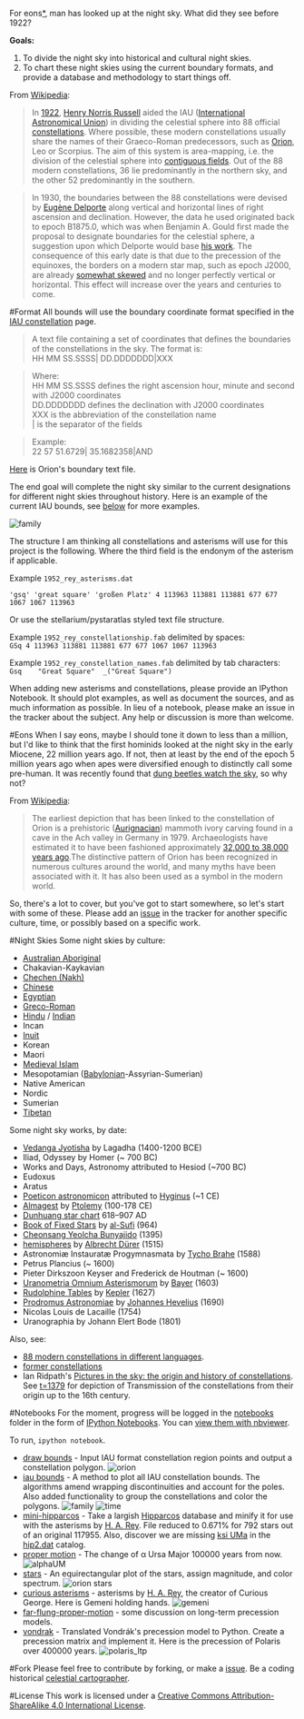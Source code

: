 For eons[*](#eons), man has looked up at the night sky. What did they see before 1922?

**Goals:**

1. To divide the night sky into historical and cultural night skies.
2. To chart these night skies using the current boundary formats, and provide a database and methodology to start things off.

From [Wikipedia](https://en.wikipedia.org/wiki/Constellation#IAU_constellations):

> In [1922](http://articles.adsabs.harvard.edu/full/1922PA.....30..469R), [Henry Norris Russell](https://en.wikipedia.org/wiki/Henry_Norris_Russell) aided the IAU ([International Astronomical Union](https://en.wikipedia.org/wiki/International_Astronomical_Union)) in dividing the celestial sphere into 88 official [constellations](http://www.ianridpath.com/iaulist1.htm). Where possible, these modern constellations usually share the names of their Graeco-Roman predecessors, such as [Orion](https://en.wikipedia.org/wiki/Orion_%28constellation%29), Leo or Scorpius. The aim of this system is area-mapping, i.e. the division of the celestial sphere into [contiguous fields](http://www.iau.org/public/themes/constellations/). Out of the 88 modern constellations, 36 lie predominantly in the northern sky, and the other 52 predominantly in the southern.

> In 1930, the boundaries between the 88 constellations were devised by [Eugène Delporte](https://en.wikipedia.org/wiki/Eug%C3%A8ne_Joseph_Delporte) along vertical and horizontal lines of right ascension and declination. However, the data he used originated back to epoch B1875.0, which was when Benjamin A. Gould first made the proposal to designate boundaries for the celestial sphere, a suggestion upon which Delporte would base [his work](contribute). The consequence of this early date is that due to the precession of the equinoxes, the borders on a modern star map, such as epoch J2000, are already [somewhat skewed](http://cdsarc.u-strasbg.fr/ftp/cats/VI/49/constell.pdf) and no longer perfectly vertical or horizontal. This effect will increase over the years and centuries to come.

#Format
All bounds will use the boundary coordinate format specified in the [IAU constellation](http://www.iau.org/public/themes/constellations/) page.

>  A text file containing a set of coordinates that defines the boundaries of the constellations in the sky. The format is: <br>
HH MM SS.SSSS| DD.DDDDDDD|XXX

> Where: <br>
> HH MM SS.SSSS defines the right ascension hour, minute and second with J2000 coordinates <br>
> DD.DDDDDDD defines the declination with J2000 coordinates <br>
> XXX is the abbreviation of the constellation name <br>
> | is the separator of the fields

> Example: <br>
> 22 57 51.6729| 35.1682358|AND

[Here](http://www.iau.org/static/public/constellations/txt/ori.txt) is Orion's boundary text file.

The end goal will complete the night sky similar to the current designations for different night skies throughout history. Here is an example of the current IAU bounds, see [below](#notebooks) for more examples.

![family](notebooks/bounds_family.png 'iau constellation bounds by family')

The structure I am thinking all constellations and asterisms will use for this project is the following. Where the third field is the endonym of the asterism if applicable.

Example `1952_rey_asterisms.dat` <br>

`'gsq' 'great square' 'großen Platz' 4 113963 113881 113881 677 677 1067 1067 113963`

Or use the stellarium/pystaratlas styled text file structure.

Example `1952_rey_constellationship.fab` delimited by spaces: <br>
`GSq 4 113963 113881 113881 677 677 1067 1067 113963`

Example `1952_rey_constellation_names.fab` delimited by tab characters: <br>
`Gsq	"Great Square"	_("Great Square")`

When adding new asterisms and constellations, please provide an IPython Notebook. It should plot examples, as well as document the sources, and as much information as possible. In lieu of a notebook, please make an issue in the tracker about the subject. Any help or discussion is more than welcome.

#Eons
When I say eons, maybe I should tone it down to less than a million, but I'd like to think that the first hominids looked at the night sky in the early Miocene, 22 million years ago. If not, then at least by the end of the epoch 5 million years ago when apes were diversified enough to distinctly call some pre-human. It was recently found that [dung beetles watch the sky](http://www.sciencedirect.com/science/article/pii/S0960982212015072), so why not?

From [Wikipedia](https://en.wikipedia.org/wiki/Orion_%28constellation%29#History_and_mythology):

> The earliest depiction that has been linked to the constellation of Orion is a prehistoric ([Aurignacian](https://en.wikipedia.org/wiki/Aurignacian)) mammoth ivory carving found in a cave in the Ach valley in Germany in 1979. Archaeologists have estimated it to have been fashioned approximately [32,000 to 38,000 years ago](http://www.academia.edu/2548806/The_anthropoid_in_the_sky_Does_a_32_000_years_old_ivory_plate_show_the_constellation_Orion_combined_with_a_pregnancy_calendar).The distinctive pattern of Orion has been recognized in numerous cultures around the world, and many myths have been associated with it. It has also been used as a symbol in the modern world.

So, there's a lot to cover, but you've got to start somewhere, so let's start with some of these. Please add an [issue](https://github.com/digitalvapor/asterisms/issues) in the tracker for another specific culture, time, or possibly based on a specific work.

#Night Skies
Some night skies by culture:

* [Australian Aboriginal](https://en.wikipedia.org/wiki/Australian_Aboriginal_astronomy)
* Chakavian-Kaykavian
* [Chechen (Nakh)](https://en.wikipedia.org/wiki/Nakh_peoples#Cosmology_and_creation)
* [Chinese](https://en.wikipedia.org/wiki/Chinese_constellations)
* [Egyptian](https://en.wikipedia.org/wiki/Egyptian_astronomy)
* [Greco-Roman](https://en.wikipedia.org/wiki/Ancient_Greek_astronomy)
* [Hindu](https://en.wikipedia.org/wiki/Hindu_astrology) / [Indian](https://en.wikipedia.org/wiki/Indian_astronomy)
* Incan
* [Inuit](https://en.wikipedia.org/wiki/Inuit_astronomy)
* Korean
* Maori
* [Medieval Islam](https://en.wikipedia.org/wiki/Astronomy_in_medieval_Islam)
* Mesopotamian ([Babylonian](https://en.wikipedia.org/wiki/Babylonian_star_catalogues)-Assyrian-Sumerian)
* Native American
* Nordic
* Sumerian
* [Tibetan](https://en.wikipedia.org/wiki/Tibetan_astronomy)

Some night sky works, by date:

* [Vedanga Jyotisha](https://en.wikipedia.org/wiki/Vedanga_Jyotisha) by Lagadha (1400-1200 BCE)
* Iliad, Odyssey by Homer (~ 700 BC)
* Works and Days, Astronomy attributed to Hesiod (~700 BC)
* Eudoxus
* Aratus
* [Poeticon astronomicon](https://en.wikipedia.org/wiki/Poeticon_astronomicon)  attributed to [Hyginus](https://en.wikipedia.org/wiki/Hyginus) (~1 CE)
* [Almagest](https://en.wikipedia.org/wiki/Almagest) by [Ptolemy](https://en.wikipedia.org/wiki/Ptolemy) (100-178 CE)
* [Dunhuang star chart](https://en.wikipedia.org/wiki/Dunhuang_Star_Chart) 618–907 AD
* [Book of Fixed Stars](https://en.wikipedia.org/wiki/Book_of_Fixed_Stars) by [al-Sufi](https://en.wikipedia.org/wiki/Abd_al-Rahman_al-Sufi) (964)
* [Cheonsang Yeolcha Bunyajido](https://en.wikipedia.org/wiki/Cheonsang_Yeolcha_Bunyajido) (1395)
* [hemispheres](http://www.ianridpath.com/startales/durer.htm) by [Albrecht Dürer](https://en.wikipedia.org/wiki/Albrecht_D%C3%BCrer) (1515)
* Astronomiæ Instauratæ Progymnasmata by [Tycho Brahe](https://en.wikipedia.org/wiki/Tycho_Brahe) (1588)
* Petrus Plancius (~ 1600)
* Pieter Dirkszoon Keyser and Frederick de Houtman (~ 1600)
* [Uranometria Omnium Asterismorum](https://en.wikipedia.org/wiki/Uranometria) by [Bayer](https://en.wikipedia.org/wiki/Johann_Bayer) (1603)
* [Rudolphine Tables](https://en.wikipedia.org/wiki/Rudolphine_Tables) by [Kepler](https://en.wikipedia.org/wiki/Johannes_Kepler) (1627)
* [Prodromus Astronomiae](https://en.wikipedia.org/wiki/Prodromus_Astronomiae) by [Johannes Hevelius](https://en.wikipedia.org/wiki/Johannes_Hevelius) (1690)
* Nicolas Louis de Lacaille (1754)
* Uranographia by Johann Elert Bode (1801)

Also, see:

* [88 modern constellations in different languages](https://en.wikipedia.org/wiki/88_modern_constellations_in_different_languages).
* [former constellations](https://en.wikipedia.org/wiki/Former_constellations)
* Ian Ridpath's [Pictures in the sky: the origin and history of constellations](https://www.youtube.com/watch?v=nZm-QaKqS-Y). See [t=1379](https://www.youtube.com/watch?v=nZm-QaKqS-Y#t=1379) for depiction of Transmission of the constellations from their origin up to the 16th century.

#Notebooks
For the moment, progress will be logged in the [notebooks](https://github.com/digitalvapor/asterisms/tree/master/notebooks) folder in the form of [IPython Notebooks](https://github.com/ipython/ipython). You can [view them with nbviewer](http://nbviewer.ipython.org/github/digitalvapor/asterisms/tree/master/notebooks/).

To run, `ipython notebook`.

* [draw bounds](http://nbviewer.ipython.org/github/digitalvapor/asterisms/blob/master/notebooks/draw-bounds.ipynb) - Input IAU format constellation region points and output a constellation polygon. ![orion](notebooks/orion.png 'orion constellation')
* [iau bounds](http://nbviewer.ipython.org/github/digitalvapor/asterisms/blob/master/notebooks/iau-bounds.ipynb) -  A method to plot all IAU constellation bounds. The algorithms amend wrapping discontinuities and account for the poles. Also added functionality to group the constellations and color the polygons. ![family](notebooks/bounds_family.png 'iau constellation bounds by family') ![time](notebooks/bounds_time.png 'iau constellation bounds by time')
* [mini-hipparcos](http://nbviewer.ipython.org/github/digitalvapor/asterisms/blob/master/notebooks/mini-hipparcos.ipynb) - Take a largish [Hipparcos](https://en.wikipedia.org/wiki/Hipparcos) database and minify it for use with the asterisms by [H. A. Rey](https://en.wikipedia.org/wiki/H._A._Rey). File reduced to 0.671% for 792 stars out of an original 117955. Also, discover we are missing [ksi UMa](https://en.wikipedia.org/wiki/Xi_Ursae_Majoris) in the [hip2.dat](https://pystaratlas.googlecode.com/files/hip2.dat) catalog.
* [proper motion](http://nbviewer.ipython.org/github/digitalvapor/asterisms/blob/master/notebooks/proper-motion.ipynb) - The change of α Ursa Major 100000 years from now. ![alphaUM](notebooks/alphaUM.png 'alpha ursa major')
* [stars](http://nbviewer.ipython.org/github/digitalvapor/asterisms/blob/master/notebooks/stars.ipynb) - An equirectangular plot of the stars, assign magnitude, and color spectrum. ![orion stars](notebooks/stars.png 'orion constellation')
* [curious asterisms](http://nbviewer.ipython.org/github/digitalvapor/asterisms/blob/master/notebooks/curious-asterisms.ipynb) - asterisms by [H. A. Rey](https://en.wikipedia.org/wiki/H._A._Rey), the creator of Curious George. Here is Gemeni holding hands. ![gemeni](notebooks/gemeni.png 'gemeni holding hands')
* [far-flung-proper-motion](http://nbviewer.ipython.org/github/digitalvapor/asterisms/blob/master/notebooks/far-flung-proper-motion.ipynb) - some discussion on long-term precession models.
* [vondrak](http://nbviewer.ipython.org/github/digitalvapor/asterisms/blob/master/notebooks/vondrak.ipynb) - Translated Vondrák's precession model to Python. Create a precession matrix and implement it. Here is the precession of Polaris over 400000 years. ![polaris_ltp](notebooks/polaris_long_term.png 'Long term precession of Polaris over 400000 years')

#Fork
Please feel free to contribute by forking, or make a [issue](https://github.com/digitalvapor/asterisms/issues). Be a coding historical [celestial cartographer](https://en.wikipedia.org/wiki/Celestial_cartography).

#License
This work is licensed under a [Creative Commons Attribution-ShareAlike 4.0 International License](http://creativecommons.org/licenses/by-sa/4.0/).
